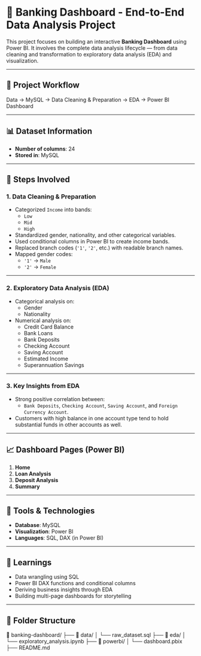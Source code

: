 # 🏦 Banking Dashboard - End-to-End Data Analysis Project

This project focuses on building an interactive **Banking Dashboard** using Power BI. It involves the complete data analysis lifecycle — from data cleaning and transformation to exploratory data analysis (EDA) and visualization.

---

## 📌 Project Workflow

Data → MySQL → Data Cleaning & Preparation → EDA → Power BI Dashboard

---

## 📊 Dataset Information

- **Number of columns**: 24
- **Stored in**: MySQL

---

## 🔧 Steps Involved

### 1. Data Cleaning & Preparation

- Categorized `Income` into bands:
  - `Low`
  - `Mid`
  - `High`
- Standardized gender, nationality, and other categorical variables.
- Used conditional columns in Power BI to create income bands.
- Replaced branch codes (`'1'`, `'2'`, etc.) with readable branch names.
- Mapped gender codes:
  - `'1'` → `Male`
  - `'2'` → `Female`

---

### 2. Exploratory Data Analysis (EDA)

- Categorical analysis on:
  - Gender
  - Nationality
- Numerical analysis on:
  - Credit Card Balance
  - Bank Loans
  - Bank Deposits
  - Checking Account
  - Saving Account
  - Estimated Income
  - Superannuation Savings

---

### 3. Key Insights from EDA

- Strong positive correlation between:
  - `Bank Deposits`, `Checking Account`, `Saving Account`, and `Foreign Currency Account`.
- Customers with high balance in one account type tend to hold substantial funds in other accounts as well.

---

## 📈 Dashboard Pages (Power BI)

1. **Home**
2. **Loan Analysis**
3. **Deposit Analysis**
4. **Summary**

---

## 🚀 Tools & Technologies

- **Database**: MySQL
- **Visualization**: Power BI
- **Languages**: SQL, DAX (in Power BI)

---

## 🧠 Learnings

- Data wrangling using SQL
- Power BI DAX functions and conditional columns
- Deriving business insights through EDA
- Building multi-page dashboards for storytelling

---

## 📁 Folder Structure

📁 banking-dashboard/
├── 📁 data/
│ └── raw_dataset.sql
├── 📁 eda/
│ └── exploratory_analysis.ipynb
├── 📁 powerbi/
│ └── dashboard.pbix
├── README.md

